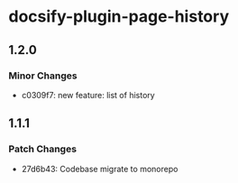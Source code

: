 # docsify-plugin-page-history

## 1.2.0

### Minor Changes

- c0309f7: new feature: list of history

## 1.1.1

### Patch Changes

- 27d6b43: Codebase migrate to monorepo
